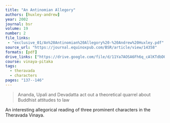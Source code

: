```yaml
---
title: "An Antinomian Allegory"
authors: [huxley-andrew]
year: 2002
journal: bsr
volume: 19
number: 2
file_links:
 - "exclusive_01/An%20Antinomian%20Allegory%20-%20Andrew%20Huxley.pdf"
source_url: "https://journal.equinoxpub.com/BSR/article/view/14358"
formats: [pdf]
drive_links: ["https://drive.google.com/file/d/11Ya7AOSA6Fh6q_cAlKTdbDO-4SrF8GHH/view?usp=drivesdk"]
course: vinaya-pitaka
tags:
  - theravada
  - characters
pages: "137--146"
---
```


> Ananda, Upali and Devadatta act out a theoretical quarrel about Buddhist attitudes to law

An interesting allegorical reading of three prominent characters in the Theravada Vinaya.
